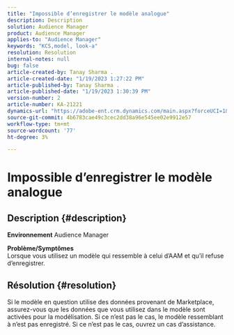 ```yaml
---
title: "Impossible d’enregistrer le modèle analogue"
description: Description
solution: Audience Manager
product: Audience Manager
applies-to: "Audience Manager"
keywords: "KCS,model, look-a"
resolution: Resolution
internal-notes: null
bug: false
article-created-by: Tanay Sharma .
article-created-date: "1/19/2023 1:27:22 PM"
article-published-by: Tanay Sharma .
article-published-date: "1/19/2023 1:30:39 PM"
version-number: 2
article-number: KA-21221
dynamics-url: "https://adobe-ent.crm.dynamics.com/main.aspx?forceUCI=1&pagetype=entityrecord&etn=knowledgearticle&id=8a55e2fb-fc97-ed11-aad1-6045bd006e5a"
source-git-commit: 4b6783cae49c3cec2dd38a96e545ee02e9912e57
workflow-type: tm+mt
source-wordcount: '77'
ht-degree: 3%

---
```


# Impossible d’enregistrer le modèle analogue

## Description {#description}

<b>Environnement</b>
Audience Manager


<b>Problème/Symptômes</b><br>Lorsque vous utilisez un modèle qui ressemble à celui d’AAM et qu’il refuse d’enregistrer.<br>

## Résolution {#resolution}


Si le modèle en question utilise des données provenant de Marketplace, assurez-vous que les données que vous utilisez dans le modèle sont activées pour la modélisation. Si ce n’est pas le cas, le modèle ressemblant à n’est pas enregistré. Si ce n’est pas le cas, ouvrez un cas d’assistance.
